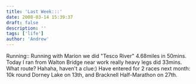```yaml
---
title: 'Last Week:::'
date: 2008-03-14 15:39:37
draft: false
description: ''
tags: ['life']
author: 'Andrew'
---
```


Running:: Running with Marion we did "Tesco River" 4.68miles in 50mins. Today I ran from Walton Bridge near work really heavy legs did 33mins. What route? Hahaha, haven't a clue:) Have entered for 2 races next month: 10k round Dorney Lake on 13th, and Bracknell Half-Marathon on 27th.
